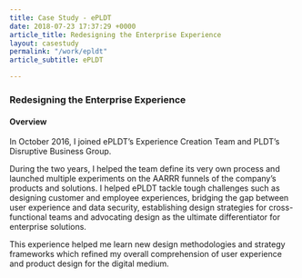 ```yaml
---
title: Case Study - ePLDT
date: 2018-07-23 17:37:29 +0000
article_title: Redesigning the Enterprise Experience
layout: casestudy
permalink: "/work/epldt"
article_subtitle: ePLDT

---
```

### Redesigning the Enterprise Experience

#### Overview

In October 2016, I joined ePLDT’s Experience Creation Team and PLDT’s Disruptive Business Group.

During the two years, I helped the team define its very own process and launched multiple experiments on the AARRR funnels of the company’s products and solutions. I helped ePLDT tackle tough challenges such as designing customer and employee experiences, bridging the gap between user experience and data security, establishing design strategies for cross-functional teams and advocating design as the ultimate differentiator for enterprise solutions.

This experience helped me learn new design methodologies and strategy frameworks which refined my overall comprehension of user experience and product design for the digital medium.